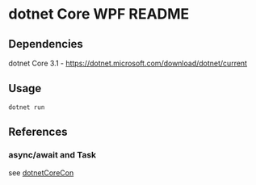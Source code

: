 # dotnet Core WPF README

## Dependencies

dotnet Core 3.1 - https://dotnet.microsoft.com/download/dotnet/current

## Usage

```
dotnet run
```

## References

### async/await and Task

see [dotnetCoreCon](../dotnetCoreCon/README.md)
